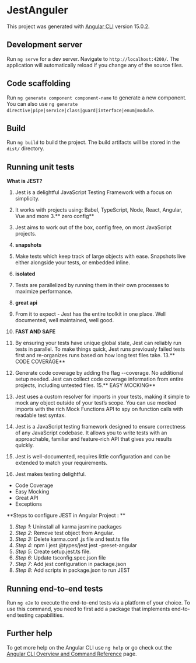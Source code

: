 # JestAnguler

This project was generated with [Angular CLI](https://github.com/angular/angular-cli) version 15.0.2.

## Development server

Run `ng serve` for a dev server. Navigate to `http://localhost:4200/`. The application will automatically reload if you change any of the source files.

## Code scaffolding

Run `ng generate component component-name` to generate a new component. You can also use `ng generate directive|pipe|service|class|guard|interface|enum|module`.

## Build

Run `ng build` to build the project. The build artifacts will be stored in the `dist/` directory.

## Running unit tests

**What is JEST?**

1. Jest is a delightful JavaScript Testing Framework with a focus on simplicity.
2. It works with projects using: Babel, TypeScript, Node, React, Angular, Vue and more
3.** zero config**
4. Jest aims to work out of the box, config free, on most JavaScript projects.
5. **snapshots**
6. Make tests which keep track of large objects with ease. Snapshots live either alongside your tests, or embedded inline.
7. **isolated**
8. Tests are parallelized by running them in their own processes to maximize performance.
9. **great api**
10. From it to expect - Jest has the entire toolkit in one place. Well documented, well maintained, well good.
11. **FAST AND SAFE**
12. By ensuring your tests have unique global state, Jest can reliably run tests in parallel. To make things quick, Jest runs previously failed tests first and re-organizes runs based on how long test files take.
13.** CODE COVERAGE**
14. Generate code coverage by adding the flag --coverage. No additional setup needed. Jest can collect code coverage information from entire projects, including untested files.
15.** EASY MOCKING**

17. Jest uses a custom resolver for imports in your tests, making it simple to mock any object outside of your test’s scope. You can use mocked imports with the rich Mock Functions API to spy on function calls with readable test syntax.
18. Jest is a JavaScript testing framework designed to ensure correctness of any JavaScript codebase. It allows you to write tests with an approachable, familiar and feature-rich API that gives you results quickly.
19. Jest is well-documented, requires little configuration and can be extended to match your requirements.
20. Jest makes testing delightful.

- Code Coverage	
- Easy Mocking 
- Great API 
- Exceptions	

**Steps to configure JEST in Angular Project : **

1. *Step 1*: Uninstall all karma jasmine packages 
2. *Step 2*: Remove test object from Angular.
3. *Step 3:* Delete karma.conf .js file and test.ts file
4. *Step 4*: npm i jest @types/jest jest -preset-angular
5. *Step 5*: Create setup.jest.ts file.
6. *Step 6*: Update tsconfig.spec.json file
7. *Step 7*: Add jest configuration in package.json 
8. *Step 8*: Add scripts in package.json to run JEST

## Running end-to-end tests

Run `ng e2e` to execute the end-to-end tests via a platform of your choice. To use this command, you need to first add a package that implements end-to-end testing capabilities.

## Further help

To get more help on the Angular CLI use `ng help` or go check out the [Angular CLI Overview and Command Reference](https://angular.io/cli) page.
